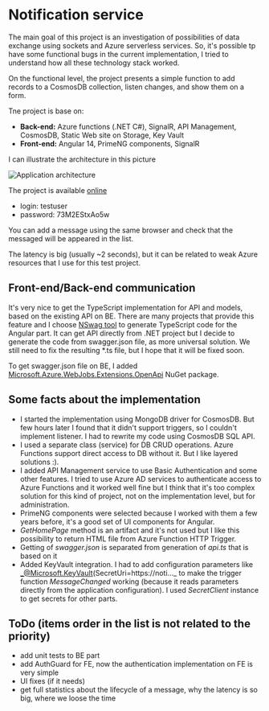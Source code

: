 # Notification service
The main goal of this project is an investigation of possibilities of data exchange using sockets and Azure serverless services. So, it's possible tp have some functional bugs in the current implementation, I tried to understand how all these technology stack worked.

On the functional level, the project presents a simple function to add records to a CosmosDB collection, listen changes, and show them on a form.

Tne project is base on:
- **Back-end:** Azure functions (.NET C#), SignalR, API Management, CosmosDB, Static Web site on Storage, Key Vault
- **Front-end:** Angular 14, PrimeNG components, SignalR

I can illustrate the architecture in this picture

![Application architecture](https://notificationapptest.z20.web.core.windows.net/notification-arch.png)

The project is available [online](https://notificationapptest.z20.web.core.windows.net/)
- login: testuser
- password: 73M2EStxAo5w

You can add a message using the same browser and check that the messaged will be appeared in the list.

The latency is big (usually ~2 seconds), but it can be related to weak Azure resources that I use for this test project.

## Front-end/Back-end communication
It's very nice to get the TypeScript implementation for API and models, based on the existing API on BE. There are many projects that provide this feature and I choose [NSwag tool](https://github.com/RicoSuter/NSwag) to generate TypeScript code for the Angular part. It can get API directly from .NET project but I decide to generate the code from swagger.json file, as more universal solution. We still need to fix the resulting *.ts file, but I hope that it will be fixed soon.

To get swagger.json file on BE, I added [Microsoft.Azure.WebJobs.Extensions.OpenApi](https://github.com/Azure/azure-functions-openapi-extension) NuGet package.

## Some facts about the implementation
- I started the implementation using MongoDB driver for CosmosDB. But few hours later I found that it didn't support triggers, so I couldn't implement listener. I had to rewrite my code using CosmosDB SQL API. 
- I used a separate class (service) for DB CRUD operations. Azure Functions support direct access to DB without it. But I like layered solutions :).
- I added API Management service to use Basic Authentication and some other features. I tried to use Azure AD services to authenticate access to Azure Functions and it worked well fine but I think that it's too complex solution for this kind of project, not on the implementation level, but for administration.
- PrimeNG components were selected because I worked with them a few years before, it's a good set of UI components for Angular.
- *GetHomePage* method is an artifact and it's not used but I like this possibility to return HTML file from Azure Function HTTP Trigger.
- Getting of *swagger.json* is separated from generation of *api.ts* that is based on it
- Added KeyVault integration. I had to add configuration parameters like _@Microsoft.KeyVault(SecretUri=https://noti..._ to make the trigger function *MessageChanged* working (because it reads parameters directly from the application configuration). I used *SecretClient* instance to get secrets for other parts.

## ToDo (items order in the list is not related to the priority)
- add unit tests to BE part
- add AuthGuard for FE, now the authentication implementation on FE is very simple
- UI fixes (if it needs)
- get full statistics about the lifecycle of a message, why the latency is so big, where we loose the time